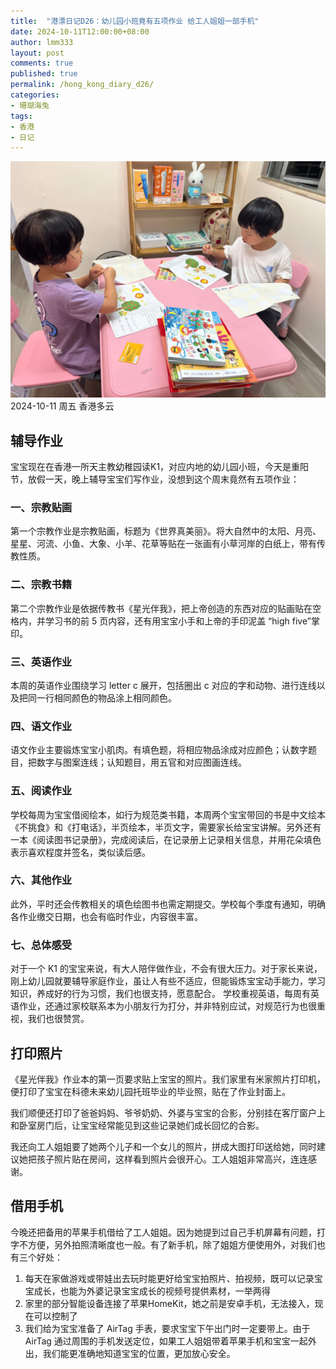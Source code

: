 ```yaml
---
title:  "港漂日记D26：幼儿园小班竟有五项作业 给工人姐姐一部手机"
date: 2024-10-11T12:00:00+08:00
author: lmm333
layout: post
comments: true
published: true
permalink: /hong_kong_diary_d26/
categories:
- 珊瑚海兔
tags:
- 香港
- 日记
---
```

![homework.jpg](../images/2024-10-11-hong_kong_diary_d26/homework.jpg)
2024-10-11 周五 香港多云

## 辅导作业
宝宝现在在香港一所天主教幼稚园读K1，对应内地的幼儿园小班，今天是重阳节，放假一天，晚上辅导宝宝们写作业，没想到这个周末竟然有五项作业：

### 一、宗教贴画
第一个宗教作业是宗教贴画，标题为《世界真美丽》。将大自然中的太阳、月亮、星星、河流、小鱼、大象、小羊、花草等贴在一张画有小草河岸的白纸上，带有传教性质。

### 二、宗教书籍
第二个宗教作业是依据传教书《星光伴我》，把上帝创造的东西对应的贴画贴在空格内，并学习书的前 5 页内容，还有用宝宝小手和上帝的手印泥盖 “high five”掌印。

### 三、英语作业
本周的英语作业围绕学习 letter c 展开，包括圈出 c 对应的字和动物、进行连线以及把同一行相同颜色的物品涂上相同颜色。

### 四、语文作业
语文作业主要锻炼宝宝小肌肉。有填色题，将相应物品涂成对应颜色；认数字题目，把数字与图案连线；认知题目，用五官和对应图画连线。

### 五、阅读作业
学校每周为宝宝借阅绘本，如行为规范类书籍，本周两个宝宝带回的书是中文绘本《不挑食》和《打电话》，半页绘本，半页文字，需要家长给宝宝讲解。另外还有一本《阅读图书记录册》，完成阅读后，在记录册上记录相关信息，并用花朵填色表示喜欢程度并签名，类似读后感。

### 六、其他作业
此外，平时还会传教相关的填色绘图书也需定期提交。学校每个季度有通知，明确各作业缴交日期，也会有临时作业，内容很丰富。

### 七、总体感受
对于一个 K1 的宝宝来说，有大人陪伴做作业，不会有很大压力。对于家长来说，刚上幼儿园就要辅导家庭作业，虽让人有些不适应，但能锻炼宝宝动手能力，学习知识，养成好的行为习惯，我们也很支持，愿意配合。
学校重视英语，每周有英语作业，还通过家校联系本为小朋友行为打分，并非特别应试，对规范行为也很重视，我们也很赞赏。

## 打印照片
《星光伴我》作业本的第一页要求贴上宝宝的照片。我们家里有米家照片打印机，便打印了宝宝在科德未来幼儿园托班毕业的毕业照，贴在了作业封面上。

我们顺便还打印了爸爸妈妈、爷爷奶奶、外婆与宝宝的合影，分别挂在客厅窗户上和卧室房门后，让宝宝经常能见到这些记录她们成长回忆的合影。

我还向工人姐姐要了她两个儿子和一个女儿的照片，拼成大图打印送给她，同时建议她把孩子照片贴在房间，这样看到照片会很开心。工人姐姐非常高兴，连连感谢。

## 借用手机
今晚还把备用的苹果手机借给了工人姐姐。因为她提到过自己手机屏幕有问题，打字不方便，另外拍照清晰度也一般。有了新手机，除了姐姐方便使用外，对我们也有三个好处：

1. 每天在家做游戏或带娃出去玩时能更好给宝宝拍照片、拍视频，既可以记录宝宝成长，也能为外婆记录宝宝成长的视频号提供素材，一举两得
2. 家里的部分智能设备连接了苹果HomeKit，她之前是安卓手机，无法接入，现在可以控制了
3. 我们给为宝宝准备了 AirTag 手表，要求宝宝下午出门时一定要带上。由于 AirTag 通过周围的手机发送定位，如果工人姐姐带着苹果手机和宝宝一起外出，我们能更准确地知道宝宝的位置，更加放心安全。
